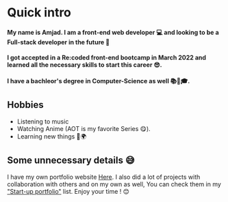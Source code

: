 # Quick intro

#### My name is Amjad. I am a front-end web developer 💻 and looking to be a Full-stack developer in the future 💪
#### I got accepted in a Re:coded front-end bootcamp in March 2022 and learned all the necessary skills to start this career 😎.
#### I have a bachleor's degree in Computer-Science as well 📚📖🎓.

## Hobbies
 - Listening to music
 - Watching Anime (AOT is my favorite Series 😋).
 - Learning new things 📘🌍

## Some unnecessary details 😅
I have my own portfolio website [Here](https://amjadmak.github.io/Potfolio-site/). I also did a lot of projects with collaboration with others and on my own as well, You can check them in my ["Start-up portfolio"](https://github.com/stars/amjadmak/lists/start-up-portfolio) list. 
Enjoy your time ! 😊
